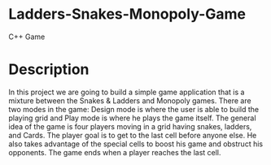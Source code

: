 # Ladders-Snakes-Monopoly-Game
 C++ Game
# Description
In this project we are going to build a simple game application that is a mixture between the 
Snakes & Ladders and Monopoly games. There are two modes in the game: Design mode is where 
the user is able to build the playing grid and Play mode is where he plays the game itself. The general 
idea of the game is four players moving in a grid having snakes, ladders, and Cards. The player goal 
is to get to the last cell before anyone else. He also takes advantage of the special cells to boost his 
game and obstruct his opponents. The game ends when a player reaches the last cell.

